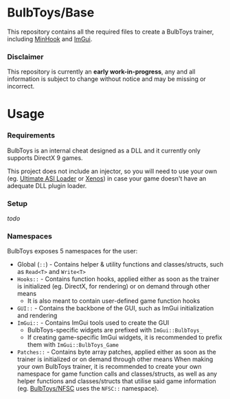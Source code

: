 # BulbToys/Base
This repository contains all the required files to create a BulbToys trainer, including [MinHook](https://github.com/TsudaKageyu/minhook) and [ImGui](https://github.com/ocornut/imgui).

### Disclaimer
This repository is currently an **early work-in-progress**, any and all information is subject to change without notice and may be missing or incorrect.

# Usage
### Requirements
BulbToys is an internal cheat designed as a DLL and it currently only supports DirectX 9 games.

This project does not include an injector, so you will need to use your own (eg. [Ultimate ASI Loader](https://github.com/ThirteenAG/Ultimate-ASI-Loader) or [Xenos](https://github.com/DarthTon/Xenos)) in case your game doesn't have an adequate DLL plugin loader.

### Setup
*todo*

### Namespaces
BulbToys exposes 5 namespaces for the user:
- Global (`::`) - Contains helper & utility functions and classes/structs, such as `Read<T>` and `Write<T>`
- `Hooks::` - Contains function hooks, applied either as soon as the trainer is initialized (eg. DirectX, for rendering) or on demand through other means
  - It is also meant to contain user-defined game function hooks
- `GUI::` - Contains the backbone of the GUI, such as ImGui initialization and rendering
- `ImGui::` - Contains ImGui tools used to create the GUI
  - BulbToys-specific widgets are prefixed with `ImGui::BulbToys_`
  - If creating game-specific ImGui widgets, it is recommended to prefix them with `ImGui::BulbToys_Game`
- `Patches::` - Contains byte array patches, applied either as soon as the trainer is initialized or on demand through other means
When making your own BulbToys trainer, it is recommended to create your own namespace for game function calls and classes/structs, as well as any helper functions and classes/structs that utilise said game information (eg. [BulbToys/NFSC](https://github.com/BulbToys/NFSC) uses the `NFSC::` namespace).